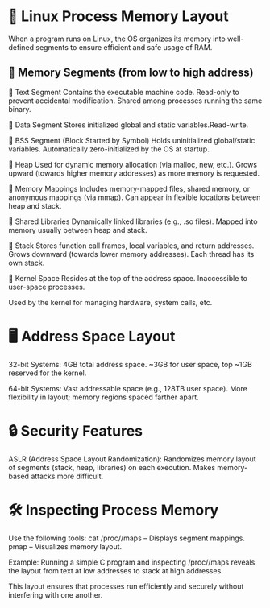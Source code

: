 🧠 Linux Process Memory Layout
=================================================================================================
When a program runs on Linux, the OS organizes its memory into well-defined segments to ensure efficient and safe usage of RAM.

📌 Memory Segments (from low to high address)
-------------------------------------------------------------------

🔹 Text Segment
    Contains the executable machine code.
    Read-only to prevent accidental modification.
    Shared among processes running the same binary.

🔹 Data Segment
    Stores initialized global and static variables.Read-write.

🔹 BSS Segment (Block Started by Symbol)
    Holds uninitialized global/static variables.
    Automatically zero-initialized by the OS at startup.

🔹 Heap
    Used for dynamic memory allocation (via malloc, new, etc.).
    Grows upward (towards higher memory addresses) as more memory is requested.

🔹 Memory Mappings
    Includes memory-mapped files, shared memory, or anonymous mappings (via mmap).
    Can appear in flexible locations between heap and stack.

🔹 Shared Libraries
    Dynamically linked libraries (e.g., .so files).
    Mapped into memory usually between heap and stack.

🔹 Stack
    Stores function call frames, local variables, and return addresses.
    Grows downward (towards lower memory addresses).
    Each thread has its own stack.

🔹 Kernel Space
    Resides at the top of the address space.
    Inaccessible to user-space processes.

Used by the kernel for managing hardware, system calls, etc.

🖥️ Address Space Layout
====================================================================================================
32-bit Systems:
    4GB total address space.
    ~3GB for user space, top ~1GB reserved for the kernel.

64-bit Systems:
    Vast addressable space (e.g., 128TB user space).
    More flexibility in layout; memory regions spaced farther apart.

🔒 Security Features
====================================================================================================
ASLR (Address Space Layout Randomization):
Randomizes memory layout of segments (stack, heap, libraries) on each execution.
Makes memory-based attacks more difficult.

🛠️ Inspecting Process Memory
====================================================================================================
Use the following tools:
    cat /proc/<pid>/maps – Displays segment mappings.
    pmap <pid> – Visualizes memory layout.

Example: Running a simple C program and inspecting /proc/<pid>/maps reveals the layout from text 
            at low addresses to stack at high addresses.

This layout ensures that processes run efficiently and securely without interfering with one another.